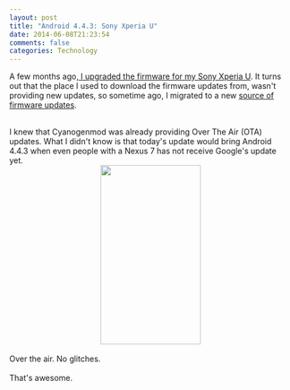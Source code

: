 ```yaml
---
layout: post
title: "Android 4.4.3: Sony Xperia U"
date: 2014-06-08T21:23:54
comments: false
categories: Technology
---
```


A few months ago,[ I upgraded the firmware for my Sony Xperia U](http://gonfva.blogspot.co.uk/2013/11/firmware-upgrade-for-xperia-u-in-linux.html). It turns out that the place I used to download the firmware updates from, wasn't providing new updates, so sometime ago, I migrated to a new [source of firmware updates](http://gonfva.blogspot.co.uk/2013/11/firmware-upgrade-for-xperia-u-in-linux.html).<div><br /></div><div>I knew that Cyanogenmod was already providing Over The Air (OTA) updates. What I didn't know is that today's update would bring Android 4.4.3 when even people with a Nexus 7 has not receive Google's update yet.</div><div class="separator" style="clear: both; text-align: center;"><a href="http://2.bp.blogspot.com/-Ll0IJworjnY/U5TUQ72SqLI/AAAAAAAAAp0/k5_W0W2yrCM/s1600/Screenshot_2014-06-08-22-08-57.png" imageanchor="1" style="margin-left: 1em; margin-right: 1em;"><img border="0" src="http://2.bp.blogspot.com/-Ll0IJworjnY/U5TUQ72SqLI/AAAAAAAAAp0/k5_W0W2yrCM/s1600/Screenshot_2014-06-08-22-08-57.png" height="320" width="179" /></a></div><div><br /></div><div>Over the air. No glitches.&nbsp;</div><div><br /></div><div>That's awesome.</div>
